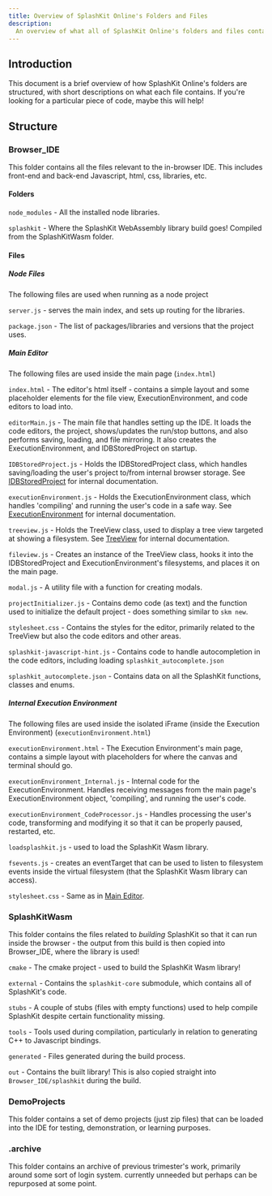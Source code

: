 ```yaml
---
title: Overview of SplashKit Online's Folders and Files
description:
  An overview of what all of SplashKit Online's folders and files contain, and how they relate.
---
```


## Introduction

This document is a brief overview of how SplashKit Online's folders are structured, with short
descriptions on what each file contains. If you're looking for a particular piece of code, maybe
this will help!

## Structure

### Browser_IDE

This folder contains all the files relevant to the in-browser IDE. This includes front-end and
back-end Javascript, html, css, libraries, etc.

#### Folders

`node_modules` - All the installed node libraries.

`splashkit` - Where the SplashKit WebAssembly library build goes! Compiled from the SplashKitWasm
folder.

#### Files

##### Node Files

The following files are used when running as a node project

`server.js` - serves the main index, and sets up routing for the libraries.

`package.json` - The list of packages/libraries and versions that the project uses.

##### Main Editor

The following files are used inside the main page (`index.html`)

`index.html` - The editor's html itself - contains a simple layout and some placeholder elements for
the file view, ExecutionEnvironment, and code editors to load into.

`editorMain.js` - The main file that handles setting up the IDE. It loads the code editors, the
project, shows/updates the run/stop buttons, and also performs saving, loading, and file mirroring.
It also creates the ExecutionEnvironment, and IDBStoredProject on startup.

`IDBStoredProject.js` - Holds the IDBStoredProject class, which handles saving/loading the user's
project to/from internal browser storage. See
[IDBStoredProject](/products/splashkit/splashkit-online/code-documentation/classes/idb-stored-project)
for internal documentation.

`executionEnvironment.js` - Holds the ExecutionEnvironment class, which handles 'compiling' and
running the user's code in a safe way. See
[ExecutionEnvironment](/products/splashkit/splashkit-online/code-documentation/classes/execution-environment)
for internal documentation.

`treeview.js` - Holds the TreeView class, used to display a tree view targeted at showing a
filesystem. See
[TreeView](/products/splashkit/splashkit-online/code-documentation/classes/tree-view) for internal
documentation.

`fileview.js` - Creates an instance of the TreeView class, hooks it into the IDBStoredProject and
ExecutionEnvironment's filesystems, and places it on the main page.

`modal.js` - A utility file with a function for creating modals.

`projectInitializer.js` - Contains demo code (as text) and the function used to initialize the
default project - does something similar to `skm new`.

`stylesheet.css` - Contains the styles for the editor, primarily related to the TreeView but also
the code editors and other areas.

`splashkit-javascript-hint.js` - Contains code to handle autocompletion in the code editors,
including loading `splashkit_autocomplete.json`

`splashkit_autocomplete.json` - Contains data on all the SplashKit functions, classes and enums.

##### Internal Execution Environment

The following files are used inside the isolated iFrame (inside the Execution Environment)
(`executionEnvironment.html`)

`executionEnvironment.html` - The Execution Environment's main page, contains a simple layout with
placeholders for where the canvas and terminal should go.

`executionEnvironment_Internal.js` - Internal code for the ExecutionEnvironment. Handles receiving
messages from the main page's ExecutionEnvironment object, 'compiling', and running the user's code.

`executionEnvironment_CodeProcessor.js` - Handles processing the user's code, transforming and
modifying it so that it can be properly paused, restarted, etc.

`loadsplashkit.js` - used to load the SplashKit Wasm library.

`fsevents.js` - creates an eventTarget that can be used to listen to filesystem events inside the
virtual filesystem (that the SplashKit Wasm library can access).

`stylesheet.css` - Same as in [Main Editor](#main-editor).

### SplashKitWasm

This folder contains the files related to _building_ SplashKit so that it can run inside the
browser - the output from this build is then copied into Browser_IDE, where the library is used!

`cmake` - The cmake project - used to build the SplashKit Wasm library!

`external` - Contains the `splashkit-core` submodule, which contains all of SplashKit's code.

`stubs` - A couple of stubs (files with empty functions) used to help compile SplashKit despite
certain functionality missing.

`tools` - Tools used during compilation, particularly in relation to generating C++ to Javascript
bindings.

`generated` - Files generated during the build process.

`out` - Contains the built library! This is also copied straight into `Browser_IDE/splashkit` during
the build.

### DemoProjects

This folder contains a set of demo projects (just zip files) that can be loaded into the IDE for
testing, demonstration, or learning purposes.

### .archive

This folder contains an archive of previous trimester's work, primarily around some sort of login
system. currently unneeded but perhaps can be repurposed at some point.
